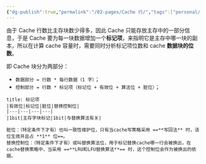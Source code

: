 ```yaml
---
{"dg-publish":true,"permalink":"/02-pages/Cache 行/","tags":["personal/blog","计算机组成原理/存储系统"]}
---
```


由于 Cache 行数比主存块数少得多，因此 Cache 只能存放主存中的一部分信息，于是 Cache 要为每一块数据增加一个**标记项**，来指明它是主存中哪一块的副本，所以在计算 cache 容量时，需要同时分析标记项位数和 cache **数据块的位数**。

即 Cache 块分为两部分：
 - `数据部分 = 行数 * 每行数据（1 字）`；
 - `控制部分 = 行数 * 标记项（标记位 + 有效位 + 算法位 + 脏位）`；

```ad-note
title: 标记项
|有效位|标记位|脏位|替换控制位|
|---|---|---|---|
|1bit|主存字块标记|1bit|与替换算法有关|

脏位：（特定条件下才有）也叫一致性维护位，只有当cache写策略采用 ==**写回法** 时，该位生效并且占 **1** 位==。
替换控制位：（特定条件下才有）或叫替换算法位，用于标记替换cache哪一行会被换出，在cache替换策略中，当采用 ==**LRU和LFU替换算法**== 时，这个控制位会作为被换出的依据。
```
